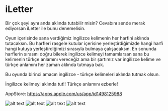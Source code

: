 # iLetter

Bir çok şeyi aynı anda aklında tutabilir misin?
Cevabını sende merak ediyorsan iLetter ile bunu denemelisin.

Oyun içerisinde sana verdiğimiz ingilizce kelimenin her harfini aklında tutacaksın. Bu harfleri rasgele kutular içerisine yerleştirdiğimizde hangi harfi hangi kutuya yerleştirdiğimizi sırasıyla bulmaya çalışacaksın. En sonunda harflerin sırasını doğru bilerek ingilizce kelimeyi tamamlarsan sana bu kelimenin türkçe anlamını vereceğiz ama bir şartımız var ingilizce kelime ve türkçe anlamını her zaman aklında tutmaya bak.
 
Bu oyunda birinci amacın ingilizce - türkçe kelimeleri aklında tutmak olsun.

İngilizce kelimeyi aklında tut!!
Türkçe anlamını ezberle!

AppStore: https://apps.apple.com/us/app/id1498125988

![alt text](https://is3-ssl.mzstatic.com/image/thumb/Purple113/v4/27/11/ea/2711ea0a-809e-5efb-7e8f-6323abb6c3fa/pr_source.jpg/750x750bb.jpeg)
![alt text](https://is3-ssl.mzstatic.com/image/thumb/Purple123/v4/11/42/e8/1142e833-b1df-1529-cb49-143e9f5a8876/pr_source.jpg/750x750bb.jpeg)
![alt text](https://is1-ssl.mzstatic.com/image/thumb/Purple123/v4/08/cc/a4/08cca4d3-0da7-889e-b2c9-7b9e51b30b21/pr_source.jpg/750x750bb.jpeg)
![alt text](https://is5-ssl.mzstatic.com/image/thumb/Purple123/v4/87/c8/53/87c853e1-c3f3-f75b-95cf-08dead780956/pr_source.jpg/750x750bb.jpeg)
